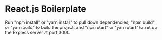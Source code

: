 # React.js Boilerplate

Run "npm install" or "yarn install" to pull down dependencies, "npm build" or "yarn build" to build the project, and "npm start" or "yarn start" to set up the Express server at port 3000.